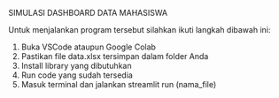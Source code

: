 SIMULASI DASHBOARD DATA MAHASISWA

Untuk menjalankan program tersebut silahkan ikuti langkah dibawah ini:

1. Buka VSCode ataupun Google Colab
2. Pastikan file data.xlsx tersimpan dalam folder Anda
3. Install library yang dibutuhkan
4. Run code yang sudah tersedia
5. Masuk terminal dan jalankan streamlit run (nama_file)
